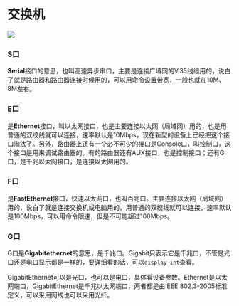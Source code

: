# 交换机

![](https://cdn.nlark.com/yuque/0/2022/webp/396745/1642300390959-4872e172-a4dc-4121-9b91-d8a5e1d6ea2b.webp#clientId=u758ee7a9-ae62-4&from=paste&id=uc63a78cc&originHeight=297&originWidth=729&originalType=url&ratio=1&rotation=0&showTitle=false&status=done&style=shadow&taskId=ua192a554-98ea-4059-8919-66df6f999ab&title=)



### S口
**Serial**接口的意思，也叫高速异步串口，主要是连接广域网的V.35线缆用的，说白了就是路由器和路由器连接时候用的，可以用命令设置带宽，一般也就在10M、8M左右。

### E口
是**Ethernet**接口，叫以太网接口，也是主要连接以太网（局域网）用的，也是用普通的双绞线就可以连接，速率默认是10Mbps，现在新型的设备上已经把这个接口淘汰了。另外，路由器上还有一个必不可少的接口是Console口，叫控制口，这个接口是用来调试路由器的。有的路由器还有AUX接口，也是控制接口；还有G口，是千兆以太网接口，是连接以太网用的。

### F口
是**FastEthernet**接口，快速以太网口，也叫百兆口。主要连接以太网（局域网）用的，说白了就是连接交换机或电脑用的，用普通的双绞线就可以连接，速率默认是100Mbps，可以用命令限速，但是不可能超过100Mbps。



### G口
G口是**Gigabitethernet**的意思，是千兆口。Gigabit只表示它是千兆口，不管是光口还是电口显示都是一样的，要详细看的话，可以`display int`查看。

GigabitEthernet可以是光口，也可以是电口，具体看设备参数。Ethernet是以太网端口，GigabitEthernet是千兆以太网端口，两者都是由IEEE 802.3-2005标准定义，可以采用网线也可以采用光纤。
